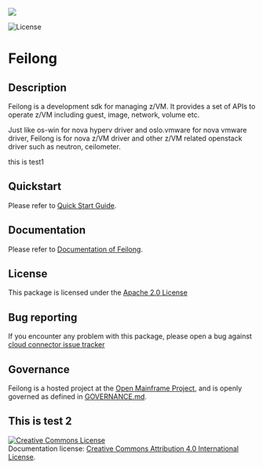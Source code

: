 <!-- SPDX-License-Identifier: CC-BY-4.0 -->

![](https://github.com/openmainframeproject/artwork/raw/master/projects/feilong/feilong-color.svg)

![License](https://img.shields.io/github/license/OpenMainframeProject/feilong)

# Feilong

## Description
Feilong is a development sdk for managing z/VM. It provides a set of APIs to operate z/VM including guest, image, network, volume etc.

Just like os-win for nova hyperv driver and oslo.vmware for nova vmware driver, Feilong is for nova z/VM driver and other z/VM related openstack driver such as neutron, ceilometer.

this is test1

## Quickstart
Please refer to [Quick Start Guide](https://cloudlib4zvm.readthedocs.io/en/latest/quickstart.html).

## Documentation
Please refer to [Documentation of Feilong](https://cloudlib4zvm.readthedocs.io/en/latest/index.html).

## License
This package is licensed under the [Apache 2.0 License](LICENSE)

## Bug reporting
If you encounter any problem with this package, please open a bug against
[cloud connector issue tracker](https://bugs.launchpad.net/python-zvm-sdk/+bug)

## Governance
Feilong is a hosted project at the [Open Mainframe Project](https://openmainframeproject.com), and is openly governed as defined in [GOVERNANCE.md](GOVERNANCE.md).

This is test 2
----
<a rel="license" href="http://creativecommons.org/licenses/by/4.0/"><img alt="Creative Commons License" style="border-width:0" src="https://i.creativecommons.org/l/by/4.0/80x15.png" /></a><br />Documentation license: <a rel="license" href="http://creativecommons.org/licenses/by/4.0/">Creative Commons Attribution 4.0 International License</a>.
